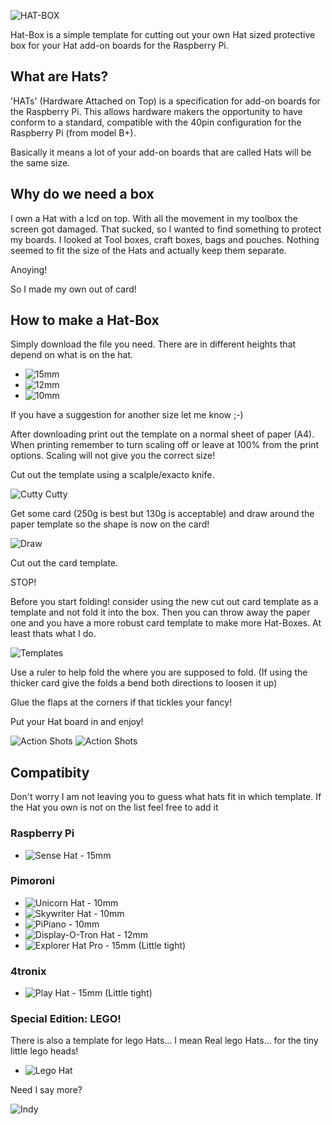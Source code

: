 ![HAT-BOX](/Images/hatbox_logo.png)

Hat-Box is a simple template for cutting out your own Hat sized protective box for your Hat add-on boards for the Raspberry Pi. 

## What are Hats?

'HATs' (Hardware Attached on Top) is a specification for add-on boards for the Raspberry Pi. This allows hardware makers the opportunity to have conform to a standard, compatible with the 40pin configuration for the Raspberry Pi (from model B+).

Basically it means a lot of your add-on boards that are called Hats will be the same size.

## Why do we need a box

I own a Hat with a lcd on top. With all the movement in my toolbox the screen got damaged. That sucked, so I wanted to find something to protect my boards. I looked at Tool boxes, craft boxes, bags and pouches. Nothing seemed to fit the size of the Hats and actually keep them separate. 

Anoying!

So I made my own out of card!

## How to make a Hat-Box

Simply download the file you need. There are in different heights that depend on what is on the hat.

* ![15mm](/Hatbox_Templates/) 
* ![12mm](/Hatbox_Templates/) 
* ![10mm](/Hatbox_Templates/) 

If you have a suggestion for another size let me know ;-)

After downloading print out the template on a normal sheet of paper (A4). When printing remember to turn scaling off or leave at 100% from the print options. Scaling will not give you the correct size!

Cut out the template using a scalple/exacto knife.

![Cutty Cutty](/Images/Cut_Paper.jpg) 

Get some card (250g is best but 130g is acceptable) and draw around the paper template so the shape is now on the card!

![Draw](/Images/Draw_to_Card.jpg)

Cut out the card template.

STOP!

Before you start folding! consider using the new cut out card template as a template and not fold it into the box. Then you can throw away the paper one and you have a more robust card template to make more Hat-Boxes. At least thats what I do.

![Templates](/Images/Card_Templates.jpg)

Use a ruler to help fold the where you are supposed to fold. (If using the thicker card give the folds a bend both directions to loosen it up)

Glue the flaps at the corners if that tickles your fancy!

Put your Hat board in and enjoy!

![Action Shots](/Images/Action_Shot_03.jpg)
![Action Shots](/Images/Action_Shot_04.jpg)

## Compatibity

Don't worry I am not leaving you to guess what hats fit in which template. If the Hat you own is not on the list feel free to add it

### Raspberry Pi

* ![Sense Hat - 15mm](/Hatbox_Templates/) 

### Pimoroni 

* ![Unicorn Hat - 10mm](/Hatbox_Templates/) 
* ![Skywriter Hat - 10mm](/Hatbox_Templates/)
* ![PiPiano - 10mm](/Hatbox_Templates/)
* ![Display-O-Tron Hat - 12mm](/Hatbox_Templates/) 
* ![Explorer Hat Pro - 15mm](/Hatbox_Templates/) (Little tight)

### 4tronix

* ![Play Hat - 15mm](/Hatbox_Templates/) (Little tight)
 
### Special Edition: LEGO!

There is also a template for lego Hats... I mean Real lego Hats... for the tiny little lego heads!

* ![Lego Hat](/Hatbox_Templates/) 

Need I say more?

![Indy](/Images/Indy.gif)

